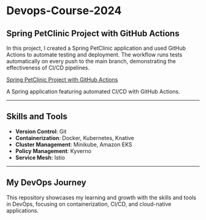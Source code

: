# Devops-Course-2024

## Spring PetClinic Project with GitHub Actions

In this project, I created a Spring PetClinic application and used GitHub Actions to automate testing and deployment. The workflow runs tests automatically on every push to the main branch, demonstrating the effectiveness of CI/CD pipelines.

[Spring PetClinic Project with GitHub Actions](https://github.com/YourUsername/spring-petclinic)

A Spring application featuring automated CI/CD with GitHub Actions.

---

## Skills and Tools
- **Version Control**: Git
- **Containerization**: Docker, Kubernetes, Knative
- **Cluster Management**: Minikube, Amazon EKS
- **Policy Management**: Kyverno
- **Service Mesh**: Istio

---

## My DevOps Journey

This repository showcases my learning and growth with the skills and tools in DevOps, focusing on containerization, CI/CD, and cloud-native applications.
